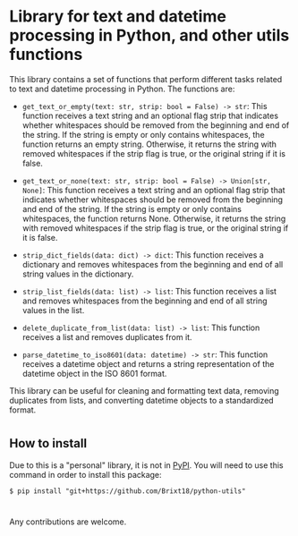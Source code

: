 # Library for text and datetime processing in Python, and other utils functions

This library contains a set of functions that perform different tasks related to text and datetime processing in Python. The functions are:

- `get_text_or_empty(text: str, strip: bool = False) -> str`: This function receives a text string and an optional flag strip that indicates whether whitespaces should be removed from the beginning and end of the string. If the string is empty or only contains whitespaces, the function returns an empty string. Otherwise, it returns the string with removed whitespaces if the strip flag is true, or the original string if it is false.

- `get_text_or_none(text: str, strip: bool = False) -> Union[str, None]`: This function receives a text string and an optional flag strip that indicates whether whitespaces should be removed from the beginning and end of the string. If the string is empty or only contains whitespaces, the function returns None. Otherwise, it returns the string with removed whitespaces if the strip flag is true, or the original string if it is false.

- `strip_dict_fields(data: dict) -> dict`: This function receives a dictionary and removes whitespaces from the beginning and end of all string values in the dictionary.

- `strip_list_fields(data: list) -> list`: This function receives a list and removes whitespaces from the beginning and end of all string values in the list.

- `delete_duplicate_from_list(data: list) -> list`: This function receives a list and removes duplicates from it.

- `parse_datetime_to_iso8601(data: datetime) -> str`: This function receives a datetime object and returns a string representation of the datetime object in the ISO 8601 format.

This library can be useful for cleaning and formatting text data, removing duplicates from lists, and converting datetime objects to a standardized format.
#
## How to install
Due to this is a "personal" library, it is not in [PyPI](https://pypi.org/). You will need to use this command in order to install this package:
```
$ pip install "git+https://github.com/Brixt18/python-utils"
```
#
Any contributions are welcome.
